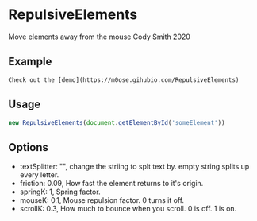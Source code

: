 # RepulsiveElements
Move elements away from the mouse
Cody Smith 2020


## Example ##
    Check out the [demo](https://m0ose.gihubio.com/RepulsiveElements)

## Usage ##
``` javascript
new RepulsiveElements(document.getElementById('someElement')) 
```

## Options ##
* textSplitter: "", change the striing to splt text by. empty string splits up every letter. 
* friction: 0.09, How fast the element returns to it's origin. 
* springK: 1, Spring factor. 
* mouseK: 0.1, Mouse repulsion factor. 0 turns it off. 
* scrollK: 0.3, How much to bounce when you scroll. 0 is off. 1 is on. 

